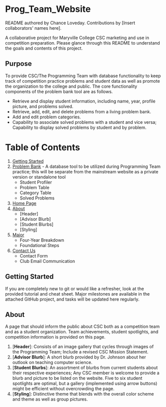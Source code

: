 # Prog_Team_Website
README authored by Chance Loveday. Contributions by [Insert collaborators' names here].

A collaborative project for Maryville College CSC marketing and use in competition preparation. Please glance through this README to understand the goals and contents of this project.

## Purpose
To provide CSC/The Programming Team with database functionality to keep track of competition practice problems and student data as well as promote the organization to the college and public. The core functionality components of the problem bank tool are as follows.
* Retrieve and display student information, including name, year, profile picture, and problems solved.
* Retrieve, add, edit, and delete problems from a living problem bank.
* Add and edit problem categories.
* Capability to associate solved problems with a student and vice versa; Capability to display solved problems by student and by problem.

# Table of Contents

1. [Getting Started](#getting-started)
2. [Problem Bank](#problembank) - A database tool to be utilized during Programming Team practice; this will be separate from the mainstream website as a private version or standalone tool
    * Student Profiler
    * Problem Table
    * Category Table
    * Solved Problems
3. [Home Page](#home)
4. [About](#about)
    * [Header]
    * [Advisor Blurb]
    * [Student Blurbs]
    * [Styling]
5. [Major](#major)
    * Four-Year Breakdown
    * Foundational Steps
6. [Contact Us](#contact-us)
    * Contact Form
    * Club Email Communication

## Getting Started
If you are completely new to git or would like a refresher, look at the provided tutorial and cheat sheet. Major milestones are available in the attached GitHub project, and tasks will be updated here regularly.

## About
A page that should inform the public about CSC both as a competition team and as a student organization. Team achievements, student spotlights, and competition information is provided on this page.
1. [__Header__]: Consists of an image gallery that cycles through images of the Programming Team; Include a revised CSC Mission Statement.
2. [__Advisor Blurb__]: A short blurb provided by Dr. Johnson about her outlook on teaching computer science.
3. [__Student Blurbs__]: An assortment of blurbs from current students about their respective experiences; Any CSC member is welcome to provide a blurb and picture to be listed on the website. Five to six student spotlights are optimal, but a gallery (implemented using arrow buttons) might be efficient without overcrowding the page.
4. [__Styling__]: Distinctive theme that blends with the overall color scheme and theme as well as group pictures.
